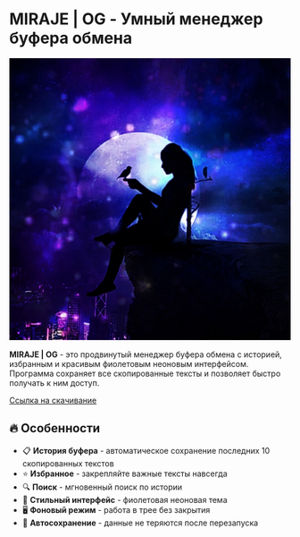 # MIRAJE | OG - Умный менеджер буфера обмена

![Логотип MIRAJE](icon.png)

**MIRAJE | OG** - это продвинутый менеджер буфера обмена с историей, избранным и красивым фиолетовым неоновым интерфейсом. Программа сохраняет все скопированные тексты и позволяет быстро получать к ним доступ.

[Ссылка на скачивание](https://github.com/Ftoop17/MIRAJE-OG/releases/tag/v1.0.0)  

## 🔥 Особенности

- 📋 **История буфера** - автоматическое сохранение последних 10 скопированных текстов
- ⭐ **Избранное** - закрепляйте важные тексты навсегда
- 🔍 **Поиск** - мгновенный поиск по истории
- 🎨 **Стильный интерфейс** - фиолетовая неоновая тема
- 🖥️ **Фоновый режим** - работа в трее без закрытия
- 📅 **Автосохранение** - данные не теряются после перезапуска

